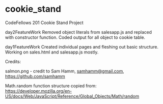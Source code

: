 # cookie_stand
CodeFellows 201 Cookie Stand Project

day2FeatureWork
Removed object literals from salesapp.js and replaced with constructor function.  Coded output for all object to cookie table.  

day1FeatureWork
Created individual pages and fleshing out basic structure.  Working on sales.html and salesapp.js mostly.  

Credits:


salmon.png - credit to Sam Hamm, samhamm@gmail.com, https://github.com/samhamm

Math.random function structure copied from: https://developer.mozilla.org/en-US/docs/Web/JavaScript/Reference/Global_Objects/Math/random
